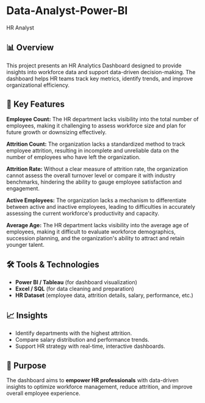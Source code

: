 # Data-Analyst-Power-BI
HR Analyst

## 📊 Overview
This project presents an HR Analytics Dashboard designed to provide insights into workforce data and support data-driven decision-making. The dashboard helps HR teams track key metrics, identify trends, and improve organizational efficiency.

## 🎯 Key Features
**Employee Count:** The HR department lacks visibility into the total number of employees, making it challenging to assess workforce size and plan for future growth or downsizing effectively.

**Attrition Count:** The organization lacks a standardized method to track employee attrition, resulting in incomplete and unreliable data on the number of employees who have left the organization.

**Attrition Rate:** Without a clear measure of attrition rate, the organization cannot assess the overall turnover level or compare it with industry benchmarks, hindering the ability to gauge employee satisfaction and engagement.

**Active Employees:** The organization lacks a mechanism to differentiate between active and inactive employees, leading to difficulties in accurately assessing the current workforce's productivity and capacity.

**Average Age:** The HR department lacks visibility into the average age of employees, making it difficult to evaluate workforce demographics, succession planning, and the organization's ability to attract and
retain younger talent.


## 🛠 Tools & Technologies
- **Power BI / Tableau** (for dashboard visualization)  
- **Excel / SQL** (for data cleaning and preparation)  
- **HR Dataset** (employee data, attrition details, salary, performance, etc.)  

## 📈 Insights
- Identify departments with the highest attrition.  
- Compare salary distribution and performance trends.  
- Support HR strategy with real-time, interactive dashboards.  

## 🚀 Purpose
The dashboard aims to **empower HR professionals** with data-driven insights to optimize workforce management, reduce attrition, and improve overall employee experience.
